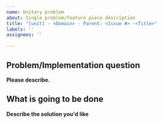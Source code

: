 ```yaml
---
name: Unitary problem
about: Single problem/feature piece description
title: "[unit] - <Domain> - Parent: <Issue #> -<Title>"
labels: ''
assignees: ''

---
```


## Problem/Implementation question
**Please describe.**

## What is going to be done
**Describe the solution you'd like**
